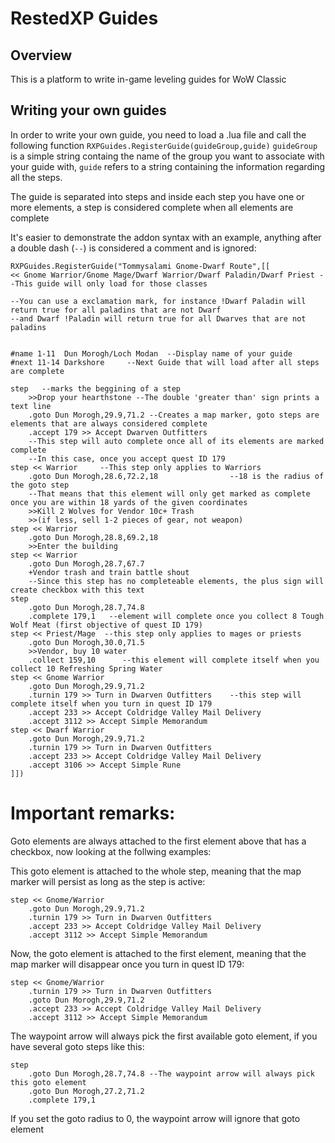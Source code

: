 # RestedXP Guides

## Overview

This is a platform to write in-game leveling guides for WoW Classic

## Writing your own guides

In order to write your own guide, you need to load a .lua file and call the following function `RXPGuides.RegisterGuide(guideGroup,guide)`
`guideGroup` is a simple string containg the name of the group you want to associate with your guide with, `guide` refers to a string containing the information regarding all the steps.

The guide is separated into steps and inside each step you have one or more elements, a step is considered complete when all elements are complete

It's easier to demonstrate the addon syntax with an example, anything after a double dash (`--`) is considered a comment and is ignored:


```
RXPGuides.RegisterGuide("Tommysalami Gnome-Dwarf Route",[[
<< Gnome Warrior/Gnome Mage/Dwarf Warrior/Dwarf Paladin/Dwarf Priest --This guide will only load for those classes

--You can use a exclamation mark, for instance !Dwarf Paladin will return true for all paladins that are not Dwarf
--and Dwarf !Paladin will return true for all Dwarves that are not paladins


#name 1-11  Dun Morogh/Loch Modan  --Display name of your guide
#next 11-14 Darkshore     --Next Guide that will load after all steps are complete

step   --marks the beggining of a step
    >>Drop your hearthstone --The double 'greater than' sign prints a text line
    .goto Dun Morogh,29.9,71.2 --Creates a map marker, goto steps are elements that are always considered complete
    .accept 179 >> Accept Dwarven Outfitters
    --This step will auto complete once all of its elements are marked complete
    --In this case, once you accept quest ID 179
step << Warrior     --This step only applies to Warriors
    .goto Dun Morogh,28.6,72.2,18                --18 is the radius of the goto step
    --That means that this element will only get marked as complete once you are within 18 yards of the given coordinates 
    >>Kill 2 Wolves for Vendor 10c+ Trash
    >>(if less, sell 1-2 pieces of gear, not weapon)
step << Warrior
    .goto Dun Morogh,28.8,69.2,18
    >>Enter the building
step << Warrior
    .goto Dun Morogh,28.7,67.7
    +Vendor trash and train battle shout 
    --Since this step has no completeable elements, the plus sign will create checkbox with this text
step
    .goto Dun Morogh,28.7,74.8
    .complete 179,1   --element will complete once you collect 8 Tough Wolf Meat (first objective of quest ID 179)
step << Priest/Mage  --this step only applies to mages or priests
    .goto Dun Morogh,30.0,71.5
    >>Vendor, buy 10 water
    .collect 159,10      --this element will complete itself when you collect 10 Refreshing Spring Water
step << Gnome Warrior
    .goto Dun Morogh,29.9,71.2
    .turnin 179 >> Turn in Dwarven Outfitters    --this step will complete itself when you turn in quest ID 179
    .accept 233 >> Accept Coldridge Valley Mail Delivery
    .accept 3112 >> Accept Simple Memorandum
step << Dwarf Warrior
    .goto Dun Morogh,29.9,71.2
    .turnin 179 >> Turn in Dwarven Outfitters
    .accept 233 >> Accept Coldridge Valley Mail Delivery
    .accept 3106 >> Accept Simple Rune
]])
```

# Important remarks:

Goto elements are always attached to the first element above that has a checkbox, now looking at the follwing examples:

This goto element is attached to the whole step, meaning that the map marker will persist as long as the step is active:
```
step << Gnome/Warrior
    .goto Dun Morogh,29.9,71.2    
    .turnin 179 >> Turn in Dwarven Outfitters
    .accept 233 >> Accept Coldridge Valley Mail Delivery
    .accept 3112 >> Accept Simple Memorandum
```
    
Now, the goto element is attached to the first element, meaning that the map marker will disappear once you turn in quest ID 179:
```
step << Gnome/Warrior
    .turnin 179 >> Turn in Dwarven Outfitters
    .goto Dun Morogh,29.9,71.2    
    .accept 233 >> Accept Coldridge Valley Mail Delivery
    .accept 3112 >> Accept Simple Memorandum
```    
    
The waypoint arrow will always pick the first available goto element, if you have several goto steps like this:
```
step
    .goto Dun Morogh,28.7,74.8 --The waypoint arrow will always pick this goto element
    .goto Dun Morogh,27.2,71.2
    .complete 179,1
```

If you set the goto radius to 0, the waypoint arrow will ignore that goto element